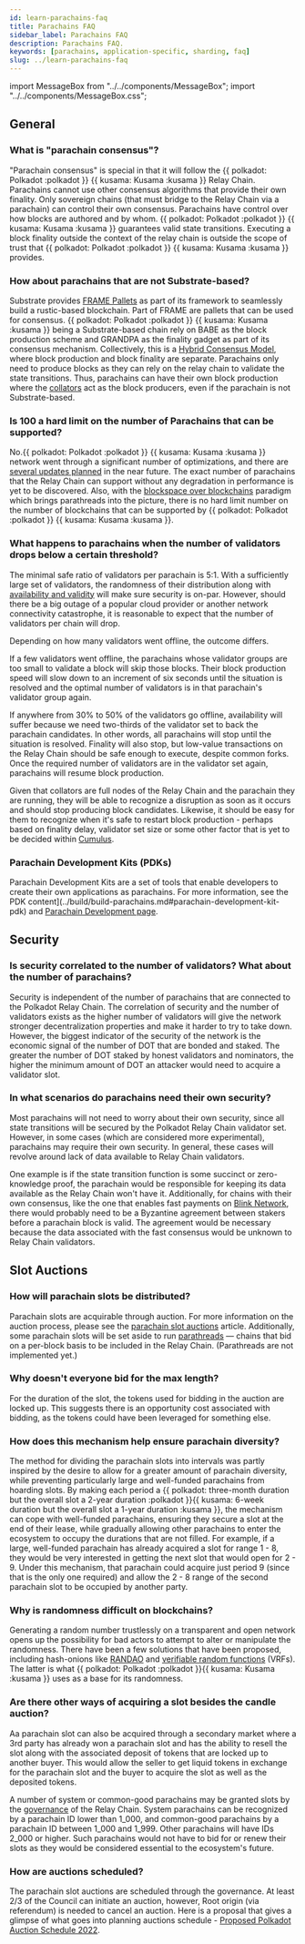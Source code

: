 ```yaml
---
id: learn-parachains-faq
title: Parachains FAQ
sidebar_label: Parachains FAQ
description: Parachains FAQ.
keywords: [parachains, application-specific, sharding, faq]
slug: ../learn-parachains-faq
---
```


import MessageBox from "../../components/MessageBox"; import "../../components/MessageBox.css";

<MessageBox message="Parachain Slot Auctions and Crowdloans will be deprecated right after [Agile Coretime](./learn-agile-coretime.md) is activated on the network. For existing parachains, the remainder of the lease will automatically be converted to coretime. See more information [here](./learn-agile-coretime.md#implementation)." />

## General

### What is "parachain consensus"?

"Parachain consensus" is special in that it will follow the {{ polkadot: Polkadot :polkadot }}
{{ kusama: Kusama :kusama }} Relay Chain. Parachains cannot use other consensus algorithms that
provide their own finality. Only sovereign chains (that must bridge to the Relay Chain via a
parachain) can control their own consensus. Parachains have control over how blocks are authored and
by whom. {{ polkadot: Polkadot :polkadot }} {{ kusama: Kusama :kusama }} guarantees valid state
transitions. Executing a block finality outside the context of the relay chain is outside the scope
of trust that {{ polkadot: Polkadot :polkadot }} {{ kusama: Kusama :kusama }} provides.

### How about parachains that are not Substrate-based?

Substrate provides [FRAME Pallets](https://docs.substrate.io/main-docs/fundamentals/runtime-intro/)
as part of its framework to seamlessly build a rustic-based blockchain. Part of FRAME are pallets
that can be used for consensus. {{ polkadot: Polkadot :polkadot }} {{ kusama: Kusama :kusama }}
being a Substrate-based chain rely on BABE as the block production scheme and GRANDPA as the
finality gadget as part of its consensus mechanism. Collectively, this is a
[Hybrid Consensus Model](learn-consensus.md#hybrid-consensus), where block production and block
finality are separate. Parachains only need to produce blocks as they can rely on the relay chain to
validate the state transitions. Thus, parachains can have their own block production where the
[collators](learn-collator.md) act as the block producers, even if the parachain is not
Substrate-based.

### Is 100 a hard limit on the number of Parachains that can be supported?

No.{{ polkadot: Polkadot :polkadot }} {{ kusama: Kusama :kusama }} network went through a
significant number of optimizations, and there are
[several updates planned](https://polkadot.network/blog/polkadot-roadmap-roundup/) in the near
future. The exact number of parachains that the Relay Chain can support without any degradation in
performance is yet to be discovered. Also, with the
[blockspace over blockchains](https://www.rob.tech/polkadot-blockspace-over-blockchains/) paradigm
which brings parathreads into the picture, there is no hard limit number on the number of
blockchains that can be supported by {{ polkadot: Polkadot :polkadot }}
{{ kusama: Kusama :kusama }}.

### What happens to parachains when the number of validators drops below a certain threshold?

The minimal safe ratio of validators per parachain is 5:1. With a sufficiently large set of
validators, the randomness of their distribution along with
[availability and validity](./learn-parachains-protocol.md#anv-protocol) will make sure security is
on-par. However, should there be a big outage of a popular cloud provider or another network
connectivity catastrophe, it is reasonable to expect that the number of validators per chain will
drop.

Depending on how many validators went offline, the outcome differs.

If a few validators went offline, the parachains whose validator groups are too small to validate a
block will skip those blocks. Their block production speed will slow down to an increment of six
seconds until the situation is resolved and the optimal number of validators is in that parachain's
validator group again.

If anywhere from 30% to 50% of the validators go offline, availability will suffer because we need
two-thirds of the validator set to back the parachain candidates. In other words, all parachains
will stop until the situation is resolved. Finality will also stop, but low-value transactions on
the Relay Chain should be safe enough to execute, despite common forks. Once the required number of
validators are in the validator set again, parachains will resume block production.

Given that collators are full nodes of the Relay Chain and the parachain they are running, they will
be able to recognize a disruption as soon as it occurs and should stop producing block candidates.
Likewise, it should be easy for them to recognize when it's safe to restart block production -
perhaps based on finality delay, validator set size or some other factor that is yet to be decided
within [Cumulus](https://github.com/paritytech/polkadot-sdk/tree/master/cumulus).

### Parachain Development Kits (PDKs)

Parachain Development Kits are a set of tools that enable developers to create their own
applications as parachains. For more information, see the PDK
content](../build/build-parachains.md#parachain-development-kit-pdk) and
[Parachain Development page](../build/build-parachains.md).

## Security

### Is security correlated to the number of validators? What about the number of parachains?

Security is independent of the number of parachains that are connected to the Polkadot Relay Chain.
The correlation of security and the number of validators exists as the higher number of validators
will give the network stronger decentralization properties and make it harder to try to take down.
However, the biggest indicator of the security of the network is the economic signal of the number
of DOT that are bonded and staked. The greater the number of DOT staked by honest validators and
nominators, the higher the minimum amount of DOT an attacker would need to acquire a validator slot.

### In what scenarios do parachains need their own security?

Most parachains will not need to worry about their own security, since all state transitions will be
secured by the Polkadot Relay Chain validator set. However, in some cases (which are considered more
experimental), parachains may require their own security. In general, these cases will revolve
around lack of data available to Relay Chain validators.

One example is if the state transition function is some succinct or zero-knowledge proof, the
parachain would be responsible for keeping its data available as the Relay Chain won't have it.
Additionally, for chains with their own consensus, like the one that enables fast payments on
[Blink Network](https://www.youtube.com/watch?v=sf5GMDlG7Uk), there would probably need to be a
Byzantine agreement between stakers before a parachain block is valid. The agreement would be
necessary because the data associated with the fast consensus would be unknown to Relay Chain
validators.

## Slot Auctions

### How will parachain slots be distributed?

Parachain slots are acquirable through auction. For more information on the auction process, please
see the [parachain slot auctions](learn-auction.md) article. Additionally, some parachain slots will
be set aside to run [parathreads](learn-parathreads.md) &mdash; chains that bid on a per-block basis
to be included in the Relay Chain. (Parathreads are not implemented yet.)

### Why doesn't everyone bid for the max length?

For the duration of the slot, the tokens used for bidding in the auction are locked up. This
suggests there is an opportunity cost associated with bidding, as the tokens could have been
leveraged for something else.

### How does this mechanism help ensure parachain diversity?

The method for dividing the parachain slots into intervals was partly inspired by the desire to
allow for a greater amount of parachain diversity, while preventing particularly large and
well-funded parachains from hoarding slots. By making each period a
{{ polkadot: three-month duration but the
overall slot a 2-year duration :polkadot }}{{ kusama: 6-week duration but the overall slot a 1-year
duration :kusama }}, the mechanism can cope with well-funded parachains, ensuring they secure a slot
at the end of their lease, while gradually allowing other parachains to enter the ecosystem to
occupy the durations that are not filled. For example, if a large, well-funded parachain has already
acquired a slot for range 1 - 8, they would be very interested in getting the next slot that would
open for 2 - 9. Under this mechanism, that parachain could acquire just period 9 (since that is the
only one required) and allow the 2 - 8 range of the second parachain slot to be occupied by another
party.

### Why is randomness difficult on blockchains?

Generating a random number trustlessly on a transparent and open network opens up the possibility
for bad actors to attempt to alter or manipulate the randomness. There have been a few solutions
that have been proposed, including hash-onions like [RANDAO](https://github.com/randao/randao) and
[verifiable random functions](https://en.wikipedia.org/wiki/Verifiable_random_function) (VRFs). The
latter is what {{ polkadot: Polkadot :polkadot }}{{ kusama: Kusama :kusama }} uses as a base for its
randomness.

### Are there other ways of acquiring a slot besides the candle auction?

Aa parachain slot can also be acquired through a secondary market where a 3rd party has already won
a parachain slot and has the ability to resell the slot along with the associated deposit of tokens
that are locked up to another buyer. This would allow the seller to get liquid tokens in exchange
for the parachain slot and the buyer to acquire the slot as well as the deposited tokens.

A number of system or common-good parachains may be granted slots by the
[governance](./learn-polkadot-opengov.md) of the Relay Chain. System parachains can be recognized by
a parachain ID lower than 1_000, and common-good parachains by a parachain ID between 1_000 and
1_999. Other parachains will have IDs 2_000 or higher. Such parachains would not have to bid for or
renew their slots as they would be considered essential to the ecosystem's future.

### How are auctions scheduled?

The parachain slot auctions are scheduled through the governance. At least 2/3 of the Council can
initiate an auction, however, Root origin (via referendum) is needed to cancel an auction. Here is a
proposal that gives a glimpse of what goes into planning auctions schedule -
[Proposed Polkadot Auction Schedule 2022](https://polkadot.polkassembly.io/post/863).
